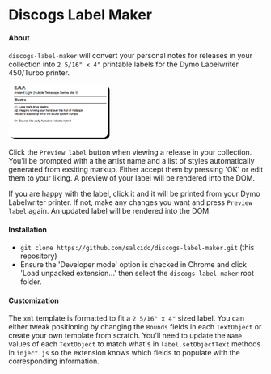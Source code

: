 # Discogs Label Maker

#### About

`discogs-label-maker` will convert your personal notes for releases in your collection into `2 5/16" x 4"` printable labels for the Dymo Labelwriter 450/Turbo printer.

<img src="https://github.com/salcido/discogs-label-maker/blob/master/example.png" alt="Example label" style="width: 200px;"/>

Click the `Preview label` button when viewing a release in your collection. You'll be prompted with a the artist name and a list of styles automatically generated from exsiting markup. Either accept them by pressing 'OK' or edit them to your liking. A preview of your label will be rendered into the DOM.

If you are happy with the label, click it and it will be printed from your Dymo Labelwriter printer. If not, make any changes you want and press `Preview label` again. An updated label will be rendered into the DOM.

#### Installation

* `git clone https://github.com/salcido/discogs-label-maker.git` (this repository)
* Ensure the 'Developer mode' option is checked in Chrome and click 'Load unpacked extension...' then select the `discogs-label-maker` root folder.

#### Customization

The `xml` template is formatted to fit a `2 5/16" x 4"` sized label. You can either tweak positioning by changing the `Bounds` fields in each `TextObject` or create your own template from scratch. You'll need to update the `Name` values of each `TextObject` to match what's in `label.setObjectText` methods in `inject.js` so the extension knows which fields to populate with the corresponding information.
